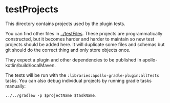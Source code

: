 # testProjects

This directory contains projects used by the plugin tests.

You can find other files in [../testFiles](../src/testFiles). These projects are programmatically constructed, but it becomes harder and harder to maintain so new test projects should be added here. It will duplicate some files and schemas but git should do the correct thing and only store objects once.

They expect a plugin and other dependencies to be published in apollo-kotlin/build/localMaven.

The tests will be run with the `:libraries:apollo-gradle-plugin:allTests` tasks. You can also debug individual projects by running gradle tasks manually:

    ../../gradlew -p $projectName $taskName.


